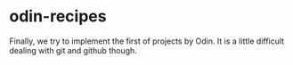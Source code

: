 # odin-recipes

Finally, we try to implement the first of projects by Odin. It is a little difficult dealing with git and github though.